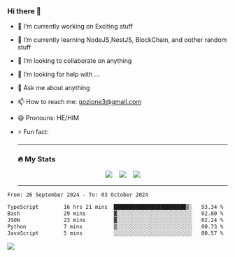 ### Hi there 👋

<!--
**charlieScript/charlieScript** is a ✨ _special_ ✨ repository because its `README.md` (this file) appears on your GitHub profile.

Here are some ideas to get you started: -->

- 🔭 I’m currently working on Exciting stuff
- 🌱 I’m currently learning NodeJS,NestJS, BlockChain, and oother random stuff
- 👯 I’m looking to collaborate on anything
- 🤔 I’m looking for help with ...
- 💬 Ask me about anything
- 📫 How to reach me: gozione3@gmail.com
- 😄 Pronouns: HE/HIM
- ⚡ Fun fact:


  ---

  ### :fire: My Stats

  <div id="stats" align="center">
  <img src="http://github-readme-streak-stats.herokuapp.com?user=charlieScript&theme=dark&date_format=M%20j%5B%2C%20Y%5D" />&nbsp;&nbsp;&nbsp;
  <img src="https://github-readme-stats.vercel.app/api/top-langs/?username=charlieScript&layout=compact&theme=vision-friendly-dark"/>&nbsp;&nbsp;&nbsp;
  <img src="https://github-readme-stats.vercel.app/api?username=charlieScript&show_icons=true&theme=radical"/>
  </div>

  ---



<!--START_SECTION:waka-->

```txt
From: 26 September 2024 - To: 03 October 2024

TypeScript        16 hrs 21 mins  ███████████████████████▒░   93.34 %
Bash              29 mins         ▓░░░░░░░░░░░░░░░░░░░░░░░░   02.80 %
JSON              23 mins         ▓░░░░░░░░░░░░░░░░░░░░░░░░   02.24 %
Python            7 mins          ▒░░░░░░░░░░░░░░░░░░░░░░░░   00.73 %
JavaScript        5 mins          ░░░░░░░░░░░░░░░░░░░░░░░░░   00.57 %
```

<!--END_SECTION:waka-->
![](https://komarev.com/ghpvc/?username=charlieScript)
